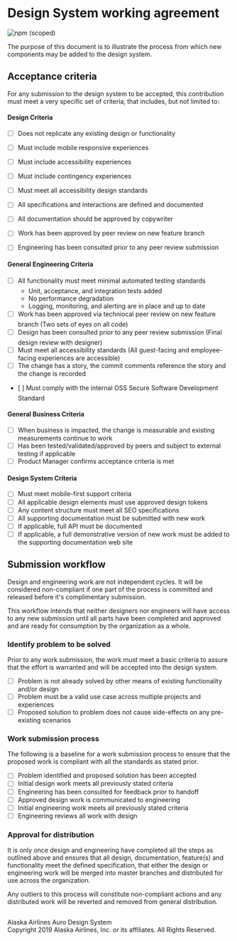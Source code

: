 # Design System working agreement 

![npm (scoped)](https://img.shields.io/npm/v/@alaskaairux/ods-docs.svg?color=orange)

The purpose of this document is to illustrate the process from which new components may be added to the design system. 

## Acceptance criteria

For any submission to the design system to be accepted, this contribution must meet a very specific set of criteria, that includes, but not limited to: 


#### Design Criteria 

- [ ] Does not replicate any existing design or functionality 
- [ ] Must include mobile responsive experiences
- [ ] Must include accessibility experiences
- [ ] Must include contingency experiences 
- [ ] Must meet all accessibility design standards
- [ ] All specifications and interactions are defined and documented 
- [ ] All documentation should be approved by copywriter
- [ ] Work has been approved by peer review on new feature branch
- [ ] Engineering has been consulted prior to any peer review submission 


#### General Engineering Criteria

- [ ] All functionality must meet minimal automated testing standards 
    - Unit, acceptance, and integration tests added
    - No performance degradation 
    - Logging, monitoring, and alerting are in place and up to date 
- [ ] Work has been approved via techniocal peer review on new feature branch (Two sets of eyes on all code) 
- [ ] Design has been consulted prior to any peer review submission (Final design review with designer)
- [ ] Must meet all accessibility standards (All guest-facing and employee-facing experiences are accessible) 
- [ ] The change has a story, the commit comments reference the story and the change is recorded
- [ ] Must comply with the internal OSS Secure Software Development Standard 

#### General Business Criteria 

- [ ] When business is impacted, the change is measurable and existing measurements continue to work 
- [ ] Has been tested/validated/approved by peers and subject to external testing if applicable
- [ ] Product Manager confirms acceptance criteria is met

#### Design System Criteria 

- [ ] Must meet mobile-first support criteria 
- [ ] All applicable design elements must use approved design tokens 
- [ ] Any content structure must meet all SEO specifications 
- [ ] All supporting documentation must be submitted with new work
- [ ] If applicable, full API must be documented 
- [ ] If applicable, a full demonstrative version of new work must be added to the supporting documentation web site

## Submission workflow

Design and engineering work are not independent cycles. It will be considered non-compliant if one part of the process is committed and released before it's complimentary submission. 

This workflow intends that neither designers nor engineers will have access to any new submission until all parts have been completed and approved and are ready for consumption by the organization as a whole. 

### Identify problem to be solved

Prior to any work submission, the work must meet a basic criteria to assure that the effort is warranted and will be accepted into the design system. 

- [ ] Problem is not already solved by other means of existing functionality and/or design
- [ ] Problem must be a valid use case across multiple projects and experiences
- [ ] Proposed solution to problem does not cause side-effects on any pre-existing scenarios

### Work submission process 

The following is a baseline for a work submission process to ensure that the proposed work is compliant with all the standards as stated prior. 

- [ ] Problem identified and proposed solution has been accepted 
- [ ] Initial design work meets all previously stated criteria 
- [ ] Engineering has been consulted for feedback prior to handoff 
- [ ] Approved design work is communicated to engineering 
- [ ] Initial engineering work meets all previously stated criteria
- [ ] Engineering reviews all work with design 

### Approval for distribution 

It is only once design and engineering have completed all the steps as outlined above and ensures that all design, documentation, feature(s) and functionality meet the defined specification, that either the design or engineering work will be merged into master branches and distributed for use across the organization. 

Any outliers to this process will constitute non-compliant actions and any distributed work will be reverted and removed from general distribution. 

##
<footer>
Alaska Airlines Auro Design System<br>
Copyright 2019 Alaska Airlines, Inc. or its affiliates. All Rights Reserved.
</footer>
